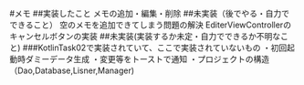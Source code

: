 #メモ
##実装したこと
メモの追加・編集・削除
##未実装（後でやる・自力でできること）
空のメモを追加できてしまう問題の解決
EditerViewControllerのキャンセルボタンの実装
##未実装(実装するか未定・自力でできるか不明なこと)
###KotlinTask02で実装されていて、ここで実装されていないもの
・初回起動時ダミーデータ生成
・変更等をトーストで通知
・プロジェクトの構造（Dao,Database,Lisner,Manager)


